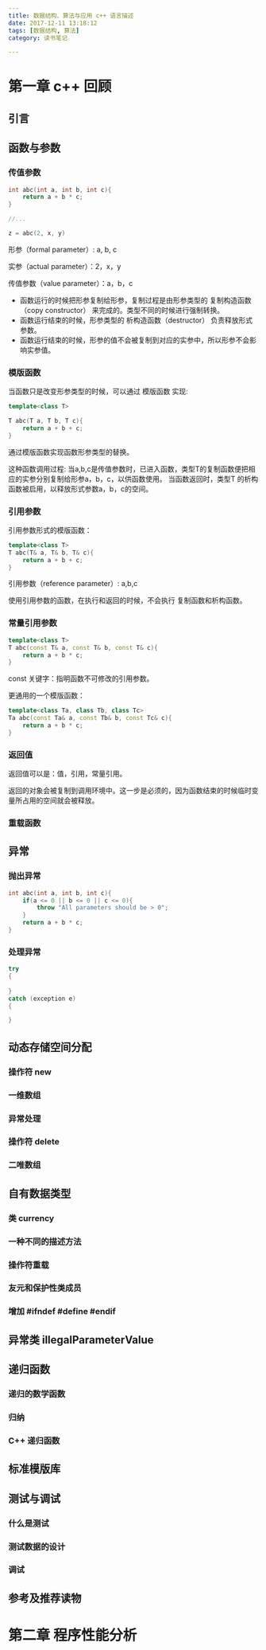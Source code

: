 ```yaml
---
title: 数据结构、算法与应用 c++ 语言描述
date: 2017-12-11 13:18:12
tags: [数据结构, 算法]
category: 读书笔记

---
```



# 第一章 c++ 回顾

## 引言

## 函数与参数

### 传值参数

```c++
int abc(int a, int b, int c){
    return a + b * c;
}

//...

z = abc(2, x, y)

```

形参（formal parameter）: a, b, c

实参（actual parameter）：2，x，y

传值参数（value parameter）：a，b，c

- 函数运行的时候把形参复制给形参，复制过程是由形参类型的 复制构造函数（copy constructor） 来完成的。类型不同的时候进行强制转换。
- 函数运行结束的时候，形参类型的 析构造函数（destructor） 负责释放形式参数。
- 函数运行结束的时候，形参的值不会被复制到对应的实参中，所以形参不会影响实参值。

### 模版函数


当函数只是改变形参类型的时候，可以通过 模版函数 实现:

```c++
template<class T>

T abc(T a, T b, T c){
    return a + b + c;
}
```

通过模版函数实现函数形参类型的替换。

这种函数调用过程: 当a,b,c是传值参数时，已进入函数，类型T的复制函数便把相应的实参分别复制给形参a，b，c，以供函数使用。 当函数返回时，类型T 的析构函数被启用，以释放形式参数a，b，c的空间。

### 引用参数

引用参数形式的模版函数：

```c++
template<class T>
T abc(T& a, T& b, T& c){
    return a + b + c;
}
```

引用参数（reference parameter）: a,b,c

使用引用参数的函数，在执行和返回的时候，不会执行 复制函数和析构函数。

### 常量引用参数

```c++
template<class T>
T abc(const T& a, const T& b, const T& c){
    return a + b * c;
}
```

const 关键字：指明函数不可修改的引用参数。

更通用的一个模版函数：

```c++
template<class Ta, class Tb, class Tc>
Ta abc(const Ta& a, const Tb& b, const Tc& c){
    return a + b * c;
}
```


### 返回值

返回值可以是：值，引用，常量引用。

返回的对象会被复制到调用环境中。这一步是必须的，因为函数结束的时候临时变量所占用的空间就会被释放。

### 重载函数

## 异常

### 抛出异常

```c++
int abc(int a, int b, int c){
    if(a <= 0 || b <= 0 || c <= 0){
        throw "All parameters should be > 0";
    }
    return a + b * c;
}
```

### 处理异常

```c++
try
{
    
}
catch (exception e)
{

}
```

## 动态存储空间分配

### 操作符 new



### 一维数组

### 异常处理

### 操作符 delete

### 二唯数组

## 自有数据类型

### 类 currency

### 一种不同的描述方法

### 操作符重载

### 友元和保护性类成员

### 增加 #ifndef #define #endif

## 异常类 illegalParameterValue

## 递归函数

### 递归的数学函数

### 归纳

### C++ 递归函数

## 标准模版库

## 测试与调试

### 什么是测试

### 测试数据的设计

### 调试

## 参考及推荐读物



# 第二章 程序性能分析




